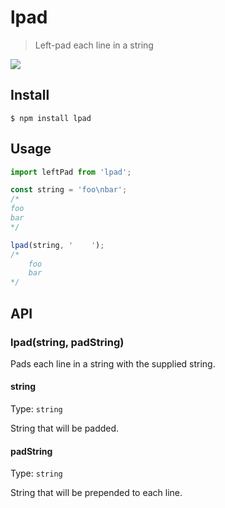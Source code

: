 # lpad

> Left-pad each line in a string

![](screenshot.png)

## Install

```
$ npm install lpad
```

## Usage

```js
import leftPad from 'lpad';

const string = 'foo\nbar';
/*
foo
bar
*/

lpad(string, '    ');
/*
    foo
    bar
*/
```

## API

### lpad(string, padString)

Pads each line in a string with the supplied string.

#### string

Type: `string`

String that will be padded.

#### padString

Type: `string`

String that will be prepended to each line.

